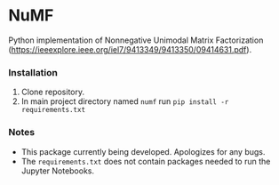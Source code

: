 # NuMF

Python implementation of Nonnegative Unimodal Matrix Factorization (https://ieeexplore.ieee.org/iel7/9413349/9413350/09414631.pdf).

### Installation
1. Clone repository.
2. In main project directory named `numf` run `pip install -r requirements.txt`

### Notes

- This package currently being developed. Apologizes for any bugs.
- The `requirements.txt` does not contain packages needed to run the Jupyter Notebooks.
